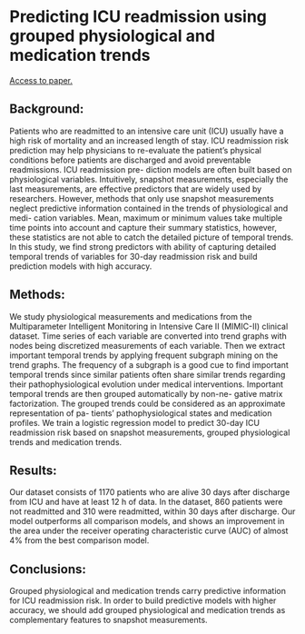# Predicting ICU readmission using grouped physiological and medication trends
[Access to paper.](https://www.ncbi.nlm.nih.gov/pubmed/30213670)

## Background: 
Patients who are readmitted to an intensive care unit (ICU) usually have a high risk of mortality and an increased length of stay. ICU readmission risk prediction may help physicians to re-evaluate the patient’s physical conditions before patients are discharged and avoid preventable readmissions. ICU readmission pre- diction models are often built based on physiological variables. Intuitively, snapshot measurements, especially the last measurements, are effective predictors that are widely used by researchers. However, methods that only use snapshot measurements neglect predictive information contained in the trends of physiological and medi- cation variables. Mean, maximum or minimum values take multiple time points into account and capture their summary statistics, however, these statistics are not able to catch the detailed picture of temporal trends. In this study, we find strong predictors with ability of capturing detailed temporal trends of variables for 30-day readmission risk and build prediction models with high accuracy.

## Methods: 
We study physiological measurements and medications from the Multiparameter Intelligent Monitoring in Intensive Care II (MIMIC-II) clinical dataset. Time series of each variable are converted into trend graphs with nodes being discretized measurements of each variable. Then we extract important temporal trends by applying frequent subgraph mining on the trend graphs. The frequency of a subgraph is a good cue to find important temporal trends since similar patients often share similar trends regarding their pathophysiological evolution under medical interventions. Important temporal trends are then grouped automatically by non-ne- gative matrix factorization. The grouped trends could be considered as an approximate representation of pa- tients’ pathophysiological states and medication profiles. We train a logistic regression model to predict 30-day ICU readmission risk based on snapshot measurements, grouped physiological trends and medication trends.

## Results: 
Our dataset consists of 1170 patients who are alive 30 days after discharge from ICU and have at least 12 h of data. In the dataset, 860 patients were not readmitted and 310 were readmitted, within 30 days after discharge. Our model outperforms all comparison models, and shows an improvement in the area under the receiver operating characteristic curve (AUC) of almost 4% from the best comparison model.

## Conclusions: 
Grouped physiological and medication trends carry predictive information for ICU readmission risk. In order to build predictive models with higher accuracy, we should add grouped physiological and medication trends as complementary features to snapshot measurements.